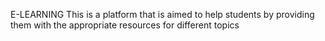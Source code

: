 E-LEARNING
This is a platform that is aimed to help students by providing them with the appropriate resources for different topics
